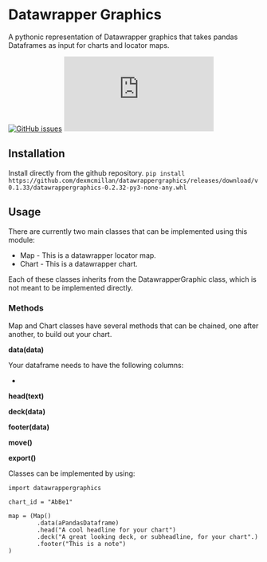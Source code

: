# Datawrapper Graphics

A pythonic representation of Datawrapper graphics that takes pandas Dataframes as input for charts and locator maps.

[![GitHub issues](https://img.shields.io/github/issues/Naereen/StrapDown.js.svg)](https://github.com/dexmcmillan/datawrappergraphics/issues) [![Latest release](https://badgen.net/github/release/Naereen/Strapdown.js)](https://github.com/dexmcmillan/datawrappergraphics/releases/tag/v0.2.35)



## Installation
Install directly from the github repository.
```pip install https://github.com/dexmcmillan/datawrappergraphics/releases/download/v0.1.33/datawrappergraphics-0.2.32-py3-none-any.whl```

## Usage
There are currently two main classes that can be implemented using this module:

* Map - This is a datawrapper locator map.
* Chart - This is a datawrapper chart.

Each of these classes inherits from the DatawrapperGraphic class, which is not meant to be implemented directly.

### Methods

Map and Chart classes have several methods that can be chained, one after another, to build out your chart.

**data(data)**

Your dataframe needs to have the following columns:

* 

**head(text)**

**deck(data)**

**footer(data)**

**move()**

**export()**

Classes can be implemented by using:

```
import datawrappergraphics

chart_id = "AbBe1"

map = (Map()
        .data(aPandasDataframe)
        .head("A cool headline for your chart")
        .deck("A great looking deck, or subheadline, for your chart".)
        .footer("This is a note")
)
```
